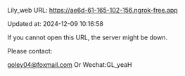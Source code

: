 Lily_web URL: https://ae6d-61-165-102-156.ngrok-free.app

Updated at: 2024-12-09 10:16:58

If you cannot open this URL, the server might be down.

Please contact: 

goley04@foxmail.com Or Wechat:GL_yeaH